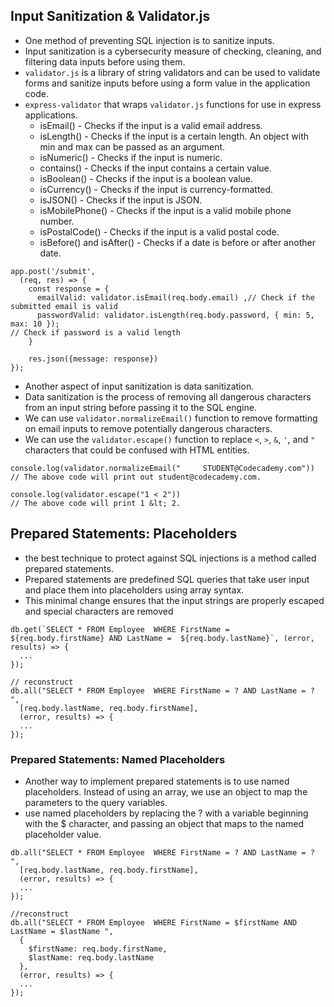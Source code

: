 ## Input Sanitization & Validator.js
- One method of preventing SQL injection is to sanitize inputs.
- Input sanitization is a cybersecurity measure of checking, cleaning, and filtering data inputs before using them.
- `validator.js` is a library of string validators and can be used to validate forms and sanitize inputs before using a form value in the application code.
- `express-validator` that wraps `validator.js` functions for use in express applications.
  - isEmail() - Checks if the input is a valid email address.
  - isLength() - Checks if the input is a certain length. An object with min and max can be passed as an argument. 
  - isNumeric() - Checks if the input is numeric.
  - contains() - Checks if the input contains a certain value.
  - isBoolean() - Checks if the input is a boolean value.
  - isCurrency() - Checks if the input is currency-formatted.
  - isJSON() - Checks if the input is JSON.
  - isMobilePhone() - Checks if the input is a valid mobile phone number.
  - isPostalCode() - Checks if the input is a valid postal code.
  - isBefore() and isAfter() - Checks if a date is before or after another date.

```node
app.post('/submit', 
  (req, res) => {
    const response = {
      emailValid: validator.isEmail(req.body.email) ,// Check if the submitted email is valid
      passwordValid: validator.isLength(req.body.password, { min: 5, max: 10 });
// Check if password is a valid length
    }

    res.json({message: response})
});
```

- Another aspect of input sanitization is data sanitization.
- Data sanitization is the process of removing all dangerous characters from an input string before passing it to the SQL engine.
- We can use `validator.normalizeEmail()` function to remove formatting on email inputs to remove potentially dangerous characters.
- We can use the `validator.escape()` function to replace `<`, `>`, `&`, `'`, and `"` characters that could be confused with HTML entities.

```node
console.log(validator.normalizeEmail("     STUDENT@Codecademy.com"))
// The above code will print out student@codecademy.com.

console.log(validator.escape("1 < 2"))
// The above code will print 1 &lt; 2.
```

## Prepared Statements: Placeholders
- the best technique to protect against SQL injections is a method called prepared statements.
- Prepared statements are predefined SQL queries that take user input and place them into placeholders using array syntax.
- This minimal change ensures that the input strings are properly escaped and special characters are removed

```node
db.get(`SELECT * FROM Employee  WHERE FirstName = ${req.body.firstName} AND LastName =  ${req.body.lastName}`, (error, results) => {
  ...
});

// reconstruct
db.all("SELECT * FROM Employee  WHERE FirstName = ? AND LastName = ? ", 
  [req.body.lastName, req.body.firstName], 
  (error, results) => {
  ...
});
```

### Prepared Statements: Named Placeholders
- Another way to implement prepared statements is to use named placeholders. Instead of using an array, we use an object to map the parameters to the query variables.
- use named placeholders by replacing the ? with a variable beginning with the $ character, and passing an object that maps to the named placeholder value.

```node
db.all("SELECT * FROM Employee  WHERE FirstName = ? AND LastName = ? ", 
  [req.body.lastName, req.body.firstName], 
  (error, results) => {
  ...
});

//reconstruct
db.all("SELECT * FROM Employee  WHERE FirstName = $firstName AND LastName = $lastName ", 
  {
    $firstName: req.body.firstName,
    $lastName: req.body.lastName
  },
  (error, results) => {
  ...
});
```
